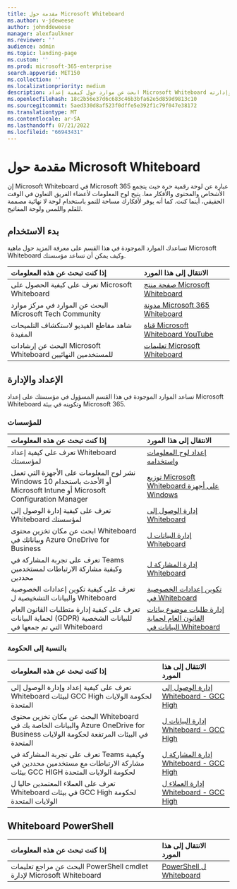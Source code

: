 ```yaml
---
title: مقدمة حول Microsoft Whiteboard
ms.author: v-jdeweese
author: johnddeweese
manager: alexfaulkner
ms.reviewer: ''
audience: admin
ms.topic: landing-page
ms.custom: ''
ms.prod: microsoft-365-enterprise
search.appverid: MET150
ms.collection: ''
ms.localizationpriority: medium
description: ابحث عن موارد حول كيفية إعداد Microsoft Whiteboard وإدارته.
ms.openlocfilehash: 18c2b56e37d6c683c46b3bfa62e5d859d9813c10
ms.sourcegitcommit: 5aed330d8af523f0dffe5e392f1c79f047e38172
ms.translationtype: MT
ms.contentlocale: ar-SA
ms.lasthandoff: 07/21/2022
ms.locfileid: "66943431"
---
```

# <a name="introduction-to-microsoft-whiteboard"></a>مقدمة حول Microsoft Whiteboard

إن Microsoft Whiteboard في Microsoft 365 عبارة عن لوحة رقمية حرة حيث يتجمع الأشخاص والمحتوى والأفكار معا. يتيح لوح المعلومات لأعضاء الفريق التعاون في الوقت الحقيقي، أينما كنت. كما أنه يوفر لأفكارك مساحة للنمو باستخدام لوحة لا نهائية مصممة للقلم واللمس ولوحة المفاتيح.

## <a name="get-started"></a>بدء الاستخدام

تساعدك الموارد الموجودة في هذا القسم على معرفة المزيد حول ماهية Microsoft Whiteboard وكيف يمكن أن تساعد مؤسستك.

| إذا كنت تبحث عن هذه المعلومات | الانتقال إلى هذا المورد |
|:-----|:-----|
|تعرف على كيفية الحصول على Microsoft Whiteboard|[صفحة منتج Microsoft Whiteboard](https://www.microsoft.com/en-us/microsoft-365/microsoft-whiteboard/digital-whiteboard-app)|
|البحث عن الموارد في مركز موارد Microsoft Tech Community|[مدونة Microsoft 365 Whiteboard](https://techcommunity.microsoft.com/t5/microsoft-365-blog/bg-p/microsoft_365blog/label-name/Microsoft%20Whiteboard)|
|شاهد مقاطع الفيديو لاستكشاف التلميحات المفيدة|[قناة Microsoft Whiteboard YouTube](https://www.youtube.com/c/MicrosoftWhiteboard/videos/Microsoft%20Whiteboard)|
|البحث عن إرشادات Microsoft Whiteboard للمستخدمين النهائيين|[تعليمات Microsoft Whiteboard](https://support.microsoft.com/office/microsoft-whiteboard-help-d236aef8-fcdf-4b5e-b5d7-7f157461e920)|

## <a name="setup-and-management"></a>الإعداد والإدارة

تساعد الموارد الموجودة في هذا القسم المسؤول في مؤسستك على إعداد Microsoft Whiteboard وتكوينه في بيئة Microsoft 365.

### <a name="for-organizations"></a>للمؤسسات

| إذا كنت تبحث عن هذه المعلومات | الانتقال إلى هذا المورد |
|:-----|:-----|
|تعرف على كيفية إعداد Whiteboard لمؤسستك|[إعداد لوح المعلومات واستخدامه](/surface-hub/whiteboard-collaboration)|
|نشر لوح المعلومات على الأجهزة التي تعمل Windows 10 أو الأحدث باستخدام Microsoft Intune أو Microsoft Configuration Manager|[توزيع Microsoft Whiteboard على أجهزة Windows](deploy-on-windows-organizations.md)|
|تعرف على كيفية إدارة الوصول إلى Whiteboard لمؤسستك|[إدارة الوصول إلى Whiteboard](manage-whiteboard-access-organizations.md)|
|ابحث عن مكان تخزين محتوى Whiteboard وبياناتك في Azure OneDrive for Business  |[إدارة البيانات ل Whiteboard](manage-data-organizations.md)  |
|تعرف على تجربة المشاركة في Teams وكيفية مشاركة الارتباطات لمستخدمين محددين  |[إدارة المشاركة ل Whiteboard](manage-sharing-organizations.md)  |
|تعرف على كيفية تكوين إعدادات الخصوصية والبيانات التشخيصية ل Whiteboard |[تكوين إعدادات الخصوصية في Whiteboard](configure-privacy-settings.md)  |
|تعرف على كيفية إدارة متطلبات القانون العام لحماية البيانات (GDPR) للبيانات الشخصية التي تم جمعها في Whiteboard |[إدارة طلبات موضوع بيانات القانون العام لحماية البيانات في Whiteboard](gdpr-requests.md)  |

### <a name="for-government"></a>بالنسبة إلى الحكومة

| إذا كنت تبحث عن هذه المعلومات | الانتقال إلى هذا المورد |
|:-----|:-----|
|تعرف على كيفية إعداد وإدارة الوصول إلى Whiteboard لبيئات GCC High لحكومة الولايات المتحدة|[إدارة الوصول إلى Whiteboard - GCC High](manage-whiteboard-access-gcc-high.md)|
|البحث عن مكان تخزين محتوى Whiteboard والبيانات الخاصة بك في Azure OneDrive for Business في البيئات المرتفعة لحكومة الولايات المتحدة  |[إدارة البيانات ل Whiteboard - GCC High](manage-data-gcc-high.md)  |
|تعرف على تجربة المشاركة في Teams وكيفية مشاركة الارتباطات مع مستخدمين محددين في بيئات GCC HIGH لحكومة الولايات المتحدة  |[إدارة المشاركة ل Whiteboard - GCC High](manage-sharing-gcc-high.md)  |
|تعرف على العملاء المعتمدين حاليا ل Whiteboard في بيئات GCC High لحكومة الولايات المتحدة  |[إدارة العملاء ل Whiteboard - GCC High](manage-clients-gcc-high.md)       |

## <a name="whiteboard-powershell"></a>Whiteboard PowerShell

| إذا كنت تبحث عن هذه المعلومات | الانتقال إلى هذا المورد |
|:-----|:-----|
|البحث عن مراجع تعليمات PowerShell cmdlet لإدارة Microsoft Whiteboard|[PowerShell ل Whiteboard](/powershell/module/whiteboard/)|



